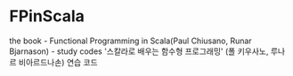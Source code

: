 # FPinScala
the book - Functional Programming in Scala(Paul Chiusano, Runar Bjarnason)  - study codes
'스칼라로 배우는 함수형 프로그래밍' (폴 키우사노, 루나르 비아르드나손) 연습 코드